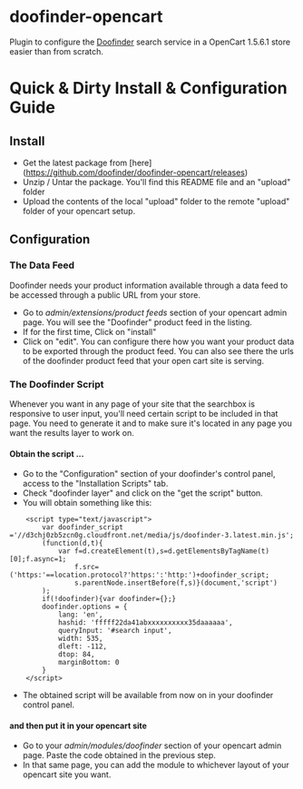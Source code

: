 doofinder-opencart
==================

Plugin to configure the [Doofinder](http://www.doofinder.com) search service in a OpenCart 1.5.6.1 store easier than from scratch.

# Quick & Dirty Install & Configuration Guide

## Install

 * Get the latest package from [here] (https://github.com/doofinder/doofinder-opencart/releases)
 * Unzip / Untar the package. You'll find this README file and an "upload" folder
 * Upload the contents of the local "upload" folder to the remote "upload" folder of your opencart setup.
 
## Configuration

### The Data Feed

 Doofinder needs your product information available through a data feed to be accessed through a public URL from your store.
 
 * Go to _admin/extensions/product feeds_ section of your opencart admin page. You will see the "Doofinder" product feed in the listing.
 * If for the first time, Click on "install"
 * Click on "edit". You can configure there how you want your product data to be exported through the product feed. You can also see there the urls of the doofinder product feed that your open cart site is serving.
 
 
### The Doofinder Script

 Whenever you want in any page of your site that the searchbox is responsive to user input, you'll need certain script to be included in that page. You need to generate it and to make sure it's located in any page you want the results layer to work on.
 
#### Obtain the script ...

 * Go to the "Configuration" section of your doofinder's control panel, access to the "Installation Scripts" tab.
 * Check "doofinder layer" and click on the "get the script" button.
 * You will obtain something like this:
```
    <script type="text/javascript">
        var doofinder_script ='//d3chj0zb5zcn0g.cloudfront.net/media/js/doofinder-3.latest.min.js';
        (function(d,t){
            var f=d.createElement(t),s=d.getElementsByTagName(t)[0];f.async=1;
                f.src=('https:'==location.protocol?'https:':'http:')+doofinder_script;
                s.parentNode.insertBefore(f,s)}(document,'script')
        );
        if(!doofinder){var doofinder={};}
        doofinder.options = {
            lang: 'en',
            hashid: 'fffff22da41abxxxxxxxxxx35daaaaaa',
            queryInput: '#search input',
            width: 535,
            dleft: -112,
            dtop: 84,
            marginBottom: 0
        }
    </script>
```
 * The obtained script will be available from now on in your doofinder control panel.
 
#### and then put it in your opencart site

 * Go to your _admin/modules/doofinder_ section of your opencart admin page. Paste the code obtained in the previous step.
 * In that same page, you can add the module to whichever layout of your opencart site you want.
 


 



